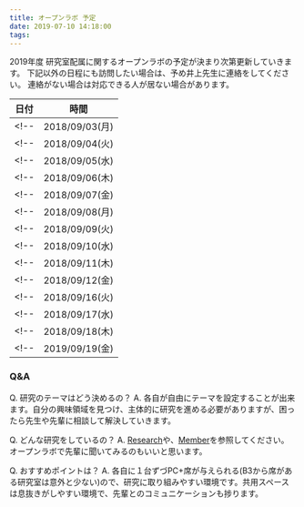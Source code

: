 ```yaml
---
title: オープンラボ 予定
date: 2019-07-10 14:18:00
tags:
---
```


2019年度 研究室配属に関するオープンラボの予定が決まり次第更新していきます。
下記以外の日程にも訪問したい場合は、予め井上先生に連絡をしてください。
連絡がない場合は対応できる人が居ない場合があります。


|日付|時間|
|:-:|:-:|
<!--|2018/09/03(月)|15:00~17:00|-->
<!--|2018/09/04(火)|11:00~17:00|-->
<!--|2018/09/05(水)|11:00~17:00|-->
<!--|2018/09/06(木)|11:00~17:00|-->
<!--|2018/09/07(金)|11:00~17:00|-->
<!--|2018/09/08(月)|11:00~17:00|-->
<!--|2018/09/09(火)|11:00~17:00|-->
<!--|2018/09/10(水)|11:00~17:00|-->
<!--|2018/09/11(木)|11:00~17:00|-->
<!--|2018/09/12(金)|11:00~17:00|-->
<!--|2018/09/16(火)|11:00~17:00|-->
<!--|2018/09/17(水)|11:00~17:00|-->
<!--|2018/09/18(木)|11:00~17:00|-->
<!--|2019/09/19(金)|配属決定後，研究室に集合(PCのセットアップします)|-->

### Q&A
Q. 研究のテーマはどう決めるの？
A. 各自が自由にテーマを設定することが出来ます。自分の興味領域を見つけ、主体的に研究を進める必要がありますが、困ったら先生や先輩に相談して解決していきます。

Q. どんな研究をしているの？
A. [Research](../research)や、[Member](../member)を参照してください。オープンラボで先輩に聞いてみるのもいいと思います。

Q. おすすめポイントは？
A. 各自に１台ずづPC+席が与えられる(B3から席がある研究室は意外と少ない)ので、研究に取り組みやすい環境です。共用スペースは息抜きがしやすい環境で、先輩とのコミュニケーションも捗ります。
